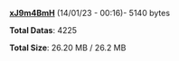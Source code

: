 [**xJ9m4BmH**](/data/xJ9m4BmH.txt) (14/01/23 - 00:16)- 5140 bytes

**Total Datas**: 4225

**Total Size**: 26.20 MB / 26.2 MB